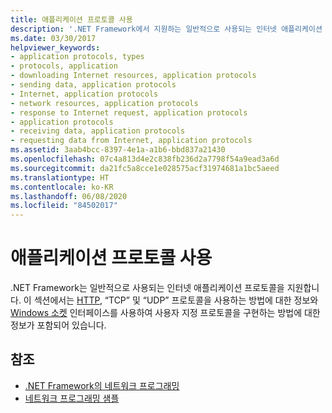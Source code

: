 ```yaml
---
title: 애플리케이션 프로토콜 사용
description: '.NET Framework에서 지원하는 일반적으로 사용되는 인터넷 애플리케이션 프로토콜(예: HTTP, TCP, UDP) 및 사용자 지정 프로토콜 구현에 대해 알아봅니다.'
ms.date: 03/30/2017
helpviewer_keywords:
- application protocols, types
- protocols, application
- downloading Internet resources, application protocols
- sending data, application protocols
- Internet, application protocols
- network resources, application protocols
- response to Internet request, application protocols
- application protocols
- receiving data, application protocols
- requesting data from Internet, application protocols
ms.assetid: 3aab4bcc-8397-4e1a-a1b6-bbd837a21430
ms.openlocfilehash: 07c4a813d4e2c838fb236d2a7798f54a9ead3a6d
ms.sourcegitcommit: da21fc5a8cce1e028575acf31974681a1bc5aeed
ms.translationtype: HT
ms.contentlocale: ko-KR
ms.lasthandoff: 06/08/2020
ms.locfileid: "84502017"
---
```

# <a name="using-application-protocols"></a>애플리케이션 프로토콜 사용
.NET Framework는 일반적으로 사용되는 인터넷 애플리케이션 프로토콜을 지원합니다. 이 섹션에서는 [HTTP](http.md), “TCP” 및 “UDP” 프로토콜을 사용하는 방법에 대한 정보와 [Windows 소켓](sockets.md) 인터페이스를 사용하여 사용자 지정 프로토콜을 구현하는 방법에 대한 정보가 포함되어 있습니다.  
  
## <a name="see-also"></a>참조

- [.NET Framework의 네트워크 프로그래밍](index.md)
- [네트워크 프로그래밍 샘플](network-programming-samples.md)
